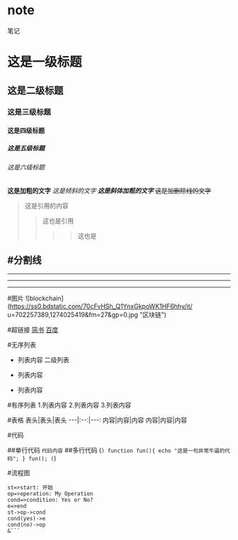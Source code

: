 # note
笔记

# 这是一级标题
## 这是二级标题
### 这是三级标题
#### 这是四级标题
##### 这是五级标题
###### 这是六级标题

**这是加粗的文字**
*这是倾斜的文字*
***这是斜体加粗的文字***
~~这是加删除线的文字~~

>这是引用的内容
>>这也是引用
>>>>这也是

#分割线
---
----
***
****

#图片
![blockchain](https://ss0.bdstatic.com/70cFvHSh_Q1YnxGkpoWK1HF6hhy/it/
u=702257389,1274025419&fm=27&gp=0.jpg "区块链")

#超链接
[简书](http://jianshu.com)
[百度](http://baidu.com)

#无序列表
- 列表内容
   二级列表
+ 列表内容
* 列表内容

#有序列表
1.列表内容
2.列表内容
3.列表内容

#表格
表头|表头|表头
---|:--:|---:
内容|内容|内容
内容|内容|内容

#代码

##单行代码
`代码内容`
##多行代码
(```)
  function fun(){
    echo "这是一句非常牛逼的代码";
  }
  fun();
(```)

#流程图
```flow
st=>start: 开始
op=>operation: My Operation
cond=>condition: Yes or No?
e=>end
st->op->cond
cond(yes)->e
cond(no)->op
&```



